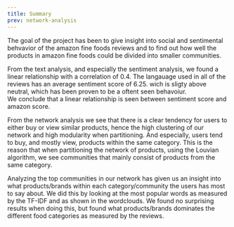 ```yaml
---
title: Summary
prev: network-analysis
---
```


The goal of the project has been to give insight into social and sentimental behvavior of the amazon fine foods reviews and to find out how well the products in amazon fine foods could be divided into smaller communities.

From the text analysis, and especially the sentiment analysis, we found a linear relationship with a correlation of 0.4. The langauage used in all of the reviews has an average sentiment score of 6.25. wich is sligty above neutral, which has been proven to be a oftent seen behavoiur.  
We conclude that a linear relationship is seen between sentiment score and amazon score.


From the network analysis we see that there is a clear tendency for users to either buy or view similar products, hence the high clustering of our network and high modularity when partitioning. And especially, users tend to buy, and mostly view, products within the same category. This is the reason that when partitioning the network of products, using the Louvian algorithm, we see communities that mainly consist of products from the same category. 

Analyzing the top communities in our network has given us an insight into what products/brands within each category/community the users has most to say about. We did this by looking at the most popular words as measured by the TF-IDF and as shown in the wordclouds. We found no surprising results when doing this, but found what products/brands dominates the different food categories as measured by the reviews.



